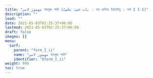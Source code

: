 ```yaml
---
title: "مهموز لامي মাহমুজ লামি [باب حَسِبَ يَحْسِبُ । বাব হাসিবা ইয়াহসিবু । ফর্ম I I-I]"
description: ""
lead: ""
date: 2021-05-03T02:25:37+06:00
lastmod: 2021-05-03T02:25:37+06:00
draft: false
images: []
menu: 
  sarf:
    parent: "form_I_ii"
    name: "مهموز لامي মাহমুজ লামি"
    identifier: "6form_I_ii"
weight: 999
toc: true
---
```



